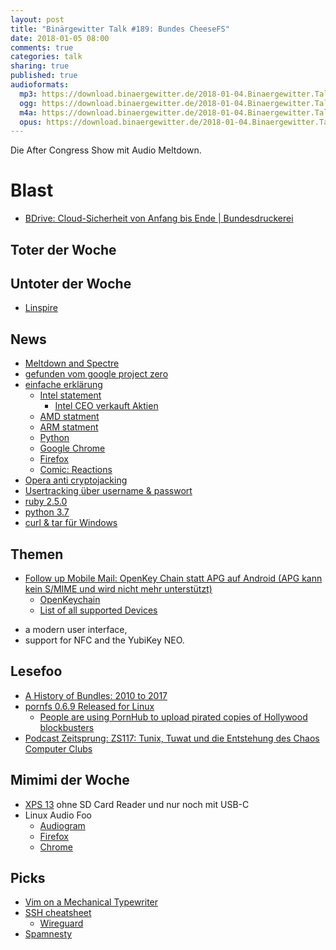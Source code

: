 ```yaml
---
layout: post
title: "Binärgewitter Talk #189: Bundes CheeseFS"
date: 2018-01-05 08:00
comments: true
categories: talk
sharing: true
published: true
audioformats:
  mp3: https://download.binaergewitter.de/2018-01-04.Binaergewitter.Talk.189.mp3
  ogg: https://download.binaergewitter.de/2018-01-04.Binaergewitter.Talk.189.ogg
  m4a: https://download.binaergewitter.de/2018-01-04.Binaergewitter.Talk.189.m4a
  opus: https://download.binaergewitter.de/2018-01-04.Binaergewitter.Talk.189.opus
---
```

Die After Congress Show mit Audio Meltdown.

# Blast
* [BDrive: Cloud-Sicherheit von Anfang bis Ende | Bundesdruckerei](
https://www.bundesdruckerei.de/de/Newsroom/Pressemitteilungen/Cloud-Sicherheit-von-Anfang-bis-Ende)

## Toter der Woche

## Untoter der Woche
- [Linspire](http://www.pro-linux.de/news/1/25471/linspire-mit-version-70-zur%C3%BCck.html)

## News

- [Meltdown and Spectre](https://meltdownattack.com/)
- [gefunden vom google project zero](https://googleprojectzero.blogspot.ch/2018/01/reading-privileged-memory-with-side.html)
- [einfache erklärung](https://danielmiessler.com/blog/simple-explanation-difference-meltdown-spectre/)
  * [Intel statement](https://security-center.intel.com/advisory.aspx?intelid=INTEL-SA-00088&languageid=en-fr)
    - [Intel CEO verkauft Aktien](https://www.fool.com/investing/2017/12/19/intels-ceo-just-sold-a-lot-of-stock.aspx)
  * [AMD statment](https://www.amd.com/en/corporate/speculative-execution)
  * [ARM statment](https://developer.arm.com/support/security-update)
  * [Python](http://pythonsweetness.tumblr.com/post/169166980422/the-mysterious-case-of-the-linux-page-table)
  * [Google Chrome](https://www.chromium.org/Home/chromium-security/ssca)
  * [Firefox](https://blog.mozilla.org/security/2018/01/03/mitigations-landing-new-class-timing-attack/)
  * [Comic: Reactions](http://www.commitstrip.com/en/2018/01/04/reactions-to-meltdown-and-spectre-exploits/?)
- [Opera anti cryptojacking](https://boingboing.net/2018/01/01/opera-browser-now-includes-cry.html)
- [Usertracking über username & passwort](https://www.theverge.com/2017/12/30/16829804/browser-password-manager-adthink-princeton-research)
- [ruby 2.5.0](https://www.ruby-lang.org/de/news/2017/12/25/ruby-2-5-0-released/)
- [python 3.7](https://www.python.org/dev/peps/pep-0553/)
- [curl & tar für Windows](https://blogs.technet.microsoft.com/virtualization/2017/12/19/tar-and-curl-come-to-windows/)

## Themen

- [Follow up Mobile Mail: OpenKey Chain statt APG auf Android (APG kann kein S/MIME und wird nicht mehr unterstützt)](https://en.wikipedia.org/wiki/Android_Privacy_Guard)
  * [OpenKeychain](https://www.openkeychain.org/faq/#nfc-security-tokens)
  * [List of all supported Devices](https://github.com/open-keychain/open-keychain/wiki/Security-Tokens)
 * a modern user interface,
 * support for NFC and the YubiKey NEO.

## Lesefoo
- [A History of Bundles: 2010 to 2017](http://andre.arko.net/2017/11/16/a-history-of-bundles/)
- [pornfs 0.6.9 Released for Linux](https://www.sudosatirical.com/articles/pornfs-released-for-linux/)
  * [People are using PornHub to upload pirated copies of Hollywood blockbusters](
http://www.news.com.au/technology/online/piracy/people-are-using-pornhub-to-upload-pirated-copies-of-hollywood-blockbusters/news-story/3bf376ae44b93c70cf841a900985d092
)
- [Podcast Zeitsprung: ZS117: Tunix, Tuwat und die Entstehung des Chaos Computer Clubs](https://www.zeitsprung.fm/podcast/zs117/)

## Mimimi der Woche
- [XPS 13](https://www.heise.de/newsticker/meldung/Dell-XPS-13-Neuauflage-mit-weissem-Fasergeflecht-3932403.html) ohne SD Card Reader und nur noch mit USB-C
- Linux Audio Foo
  * [Audiogram](https://github.com/nypublicradio/audiogram)
  * [Firefox](https://addons.mozilla.org/en-US/firefox/addon/tab-garbage-collector/)
  * [Chrome](https://chrome.google.com/webstore/detail/tab-garbage-collector/pnhaaefbdpppebmmlikhfgpdjggdklln?hl=en)

## Picks
- [Vim on a Mechanical Typewriter](http://blog.qqrs.us/blog/2013/05/03/vim-on-a-mechanical-typewriter/)
- [SSH cheatsheet](https://bitrot.sh/cheatsheet/13-12-2017-ssh-cheatsheet/)
  * [Wireguard](https://www.wireguard.com/)
- [Spamnesty](https://spa.mnesty.com/)



